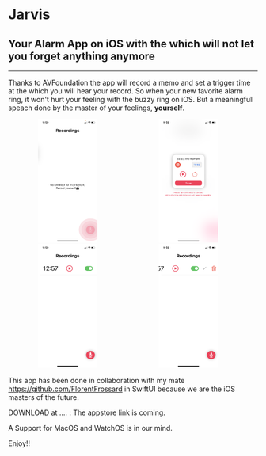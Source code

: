 # Jarvis

## Your Alarm App on iOS with the which will not let you forget anything anymore

---

Thanks to AVFoundation the app will record a memo and set a trigger time at the which you will hear your record. 
So when your new favorite alarm ring, it won't hurt your feeling with the buzzy ring on iOS. 
But a meaningfull speach done by the master of your feelings, **yourself**.

 
<img src="https://github.com/lucchettan/Jarvis/blob/master/homeWhileRecording.PNG" width="120" height="250" hspace="60"/> <img src="https://github.com/lucchettan/Jarvis/blob/master/selectTime.PNG" alt="Forest" width="120" height="250" hspace="60"/> <img src="https://github.com/lucchettan/Jarvis/blob/master/homeNotEmpty.PNG" alt="Mountains" width="120" height="250" hspace="60"/> <img src="https://github.com/lucchettan/Jarvis/blob/master/editFeature.PNG" alt="Mountains" width="120" height="250" hspace="60"/>



This app has been done in collaboration with my mate https://github.com/FlorentFrossard in SwiftUI because we are the iOS masters of the future.

DOWNLOAD at .... : The appstore link is coming.


A Support for MacOS and WatchOS is in our mind. 

Enjoy!! 
